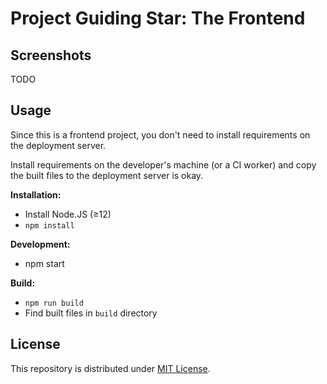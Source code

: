 # Project Guiding Star: The Frontend

## Screenshots

TODO

## Usage

Since this is a frontend project, you don't need to install requirements on the deployment server.

Install requirements on the developer's machine (or a CI worker) and copy the built files to the deployment server is okay.

**Installation:**

- Install Node.JS (≥12)
- `npm install`

**Development:**

- npm start

**Build:**

- `npm run build`
- Find built files in `build` directory

## License

This repository is distributed under [MIT License](LICENSE.md).